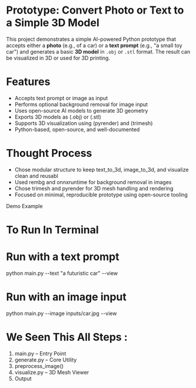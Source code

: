 # Prototype: Convert Photo or Text to a Simple 3D Model

This project demonstrates a simple AI-powered Python prototype that accepts either a **photo** (e.g., of a car) or a **text prompt** (e.g., "a small toy car") and generates a basic **3D model** in `.obj` or `.stl` format. The result can be visualized in 3D or used for 3D printing.

 # Features

- Accepts text prompt or image as input
- Performs optional background removal for image input
- Uses open-source AI models to generate 3D geometry
- Exports 3D models as (.obj) or (.stl)
- Supports 3D visualization using (pyrender) and (trimesh)
- Python-based, open-source, and well-documented

# Thought Process

- Chose modular structure to keep text_to_3d, image_to_3d, and visualize clean and reusabl
- Used rembg and onnxruntime for background removal in images
- Chose trimesh and pyrender for 3D mesh handling and rendering
- Focused on minimal, reproducible prototype using open-source tooling

Demo Example

# To Run In Terminal 
# Run with a text prompt
python main.py --text "a futuristic car" --view

# Run with an image input
python main.py --image inputs/car.jpg --view


# We Seen This All Steps : 

1) main.py – Entry Point
2) generate.py – Core Utility
3) preprocess_image()
4) visualize.py – 3D Mesh Viewer
5) Output 
